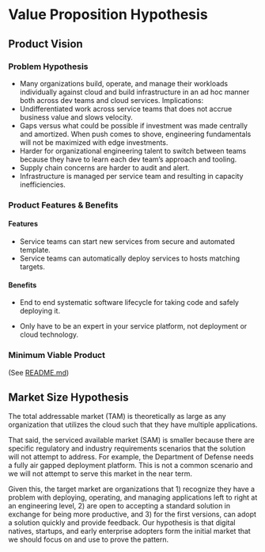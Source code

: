# Value Proposition Hypothesis

## Product Vision

### Problem Hypothesis

- Many organizations build, operate, and manage their workloads individually against cloud and build infrastructure in an ad hoc manner both across dev teams and cloud services. Implications:
- Undifferentiated work across service teams that does not accrue business value and slows velocity.
- Gaps versus what could be possible if investment was made centrally and amortized. When push comes to shove, engineering fundamentals will not be maximized with edge investments.
- Harder for organizational engineering talent to switch between teams because they have to learn each dev team’s approach and tooling.
- Supply chain concerns are harder to audit and alert.
- Infrastructure is managed per service team and resulting in capacity inefficiencies.

### Product Features & Benefits

#### Features

- Service teams can start new services from secure and automated template.
- Service teams can automatically deploy services to hosts matching targets.

#### Benefits

- End to end systematic software lifecycle for taking code and safely deploying it.

- Only have to be an expert in your service platform, not deployment or cloud technology.

### Minimum Viable Product

(See [README.md](./README.md))

## Market Size Hypothesis

The total addressable market (TAM) is theoretically as large as any organization that utilizes the cloud such that they have multiple applications.

That said, the serviced available market (SAM) is smaller because there are specific regulatory and industry requirements scenarios that the solution will not attempt to address. For example, the Department of Defense needs a fully air gapped deployment platform. This is not a common scenario and we will not attempt to serve this market in the near term.

Given this, the target market are organizations that 1) recognize they have a problem with deploying, operating, and managing applications left to right at an engineering level, 2) are open to accepting a standard solution in exchange for being more productive, and 3) for the first versions, can adopt a solution quickly and provide feedback. Our hypothesis is that digital natives, startups, and early enterprise adopters form the initial market that we should focus on and use to prove the pattern.
